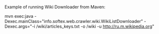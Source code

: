 
Example of running Wiki Downloader from Maven:

mvn exec:java -Dexec.mainClass="info.softex.web.crawler.wiki.WikiListDownloader" -Dexec.args="-i /wiki/articles_keys.txt -o /wiki -u http://ru.m.wikipedia.org"